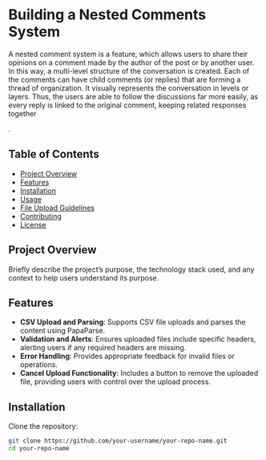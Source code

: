 # Building a Nested Comments System

A nested comment system is a feature, which allows users to share their opinions on a comment made by the author of the post or by another user. In this way, a multi-level structure of the conversation is created. Each of the comments can have child comments (or replies) that are forming a thread of organization. It visually represents the conversation in levels or layers. Thus, the users are able to follow the discussions far more easily, as every reply is linked to the original comment, keeping related responses together

.

## Table of Contents

- [Project Overview](#project-overview)
- [Features](#features)
- [Installation](#installation)
- [Usage](#usage)
- [File Upload Guidelines](#file-upload-guidelines)
- [Contributing](#contributing)
- [License](#license)

## Project Overview

Briefly describe the project’s purpose, the technology stack used, and any context to help users understand its purpose.

## Features

- **CSV Upload and Parsing**: Supports CSV file uploads and parses the content using PapaParse.
- **Validation and Alerts**: Ensures uploaded files include specific headers, alerting users if any required headers are missing.
- **Error Handling**: Provides appropriate feedback for invalid files or operations.
- **Cancel Upload Functionality**: Includes a button to remove the uploaded file, providing users with control over the upload process.

## Installation

Clone the repository:

```bash
git clone https://github.com/your-username/your-repo-name.git
cd your-repo-name
